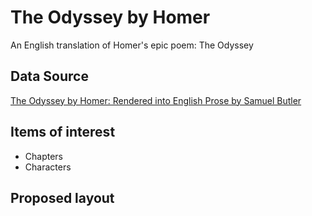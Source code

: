 # The Odyssey by Homer
An English translation of Homer's epic poem: The Odyssey

## Data Source
[The Odyssey by Homer: Rendered into English Prose by Samuel Butler](https://www.gutenberg.org/ebooks/1727)

Items of interest
-----------------
* Chapters
* Characters

## Proposed layout
